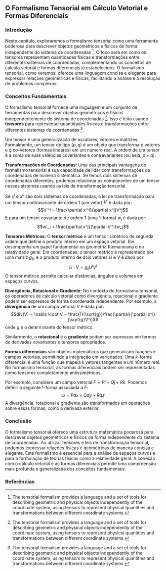 ## O Formalismo Tensorial em Cálculo Vetorial e Formas Diferenciais

### Introdução
Neste capítulo, exploraremos o formalismo tensorial como uma ferramenta poderosa para descrever objetos geométricos e físicos de forma independente do sistema de coordenadas [^1]. O foco será em como os tensores representam quantidades físicas e transformações entre diferentes sistemas de coordenadas, complementando os conceitos de cálculo vetorial e formas diferenciais já estabelecidos. O formalismo tensorial, como veremos, oferece uma linguagem concisa e elegante para expressar relações geométricas e físicas, facilitando a análise e a resolução de problemas complexos.

### Conceitos Fundamentais
O formalismo tensorial fornece uma linguagem e um conjunto de ferramentas para descrever objetos geométricos e físicos independentemente do sistema de coordenadas [^1]. Isso é feito usando **tensores** para representar quantidades físicas e transformações entre diferentes sistemas de coordenadas [^1].

Um tensor é uma generalização de escalares, vetores e matrizes. Formalmente, um tensor de tipo $(p, q)$ é um objeto que transforma $p$ vetores e $q$ co-vetores (formas lineares) em um número real. A ordem de um tensor é a soma de suas valências covariantes e contravariantes (ou seja, $p+q$).

**Transformações de Coordenadas:**
Uma das principais vantagens do formalismo tensorial é sua capacidade de lidar com transformações de coordenadas de maneira sistemática. Se temos dois sistemas de coordenadas diferentes, podemos relacionar as componentes de um tensor nesses sistemas usando as leis de transformação tensorial.

Se $x^i$ e $x'^i$ são dois sistemas de coordenadas, a lei de transformação para um tensor contravariante de ordem 1 (um vetor) $V^i$ é dada por:
$$V'^i = \frac{\partial x'^i}{\partial x^j}V^j$$
E para um tensor covariante de ordem 1 (uma 1-forma) $w_i$ é dada por:
$$w'_i = \frac{\partial x^j}{\partial x'^i}w_j$$

**Tensores Métricos:**
O **tensor métrico** é um tensor simétrico de segunda ordem que define o produto interno em um espaço vetorial. Ele desempenha um papel fundamental na geometria Riemanniana e na relatividade geral. Em coordenadas, o tensor métrico é representado por uma matriz $g_{ij}$, e o produto interno de dois vetores $U$ e $V$ é dado por:
$$U \cdot V = g_{ij}U^iV^j$$
O tensor métrico permite calcular distâncias, ângulos e volumes em espaços curvos.

**Divergência, Rotacional e Gradiente:**
No contexto do formalismo tensorial, os operadores de cálculo vetorial como divergência, rotacional e gradiente podem ser expressos de forma coordenada independente. Por exemplo, a **divergência** de um campo vetorial $V$ é dada por:
$$div(V) = \nabla \cdot V = \frac{1}{\sqrt{g}}\frac{\partial}{\partial x^i}(\sqrt{g}V^i)$$
onde $g$ é o determinante do tensor métrico.

Similarmente, o **rotacional** e o **gradiente** podem ser expressos em termos de derivadas covariantes e tensores apropriados.

**Formas diferenciais** são objetos matemáticos que generalizam funções e campos vetoriais, permitindo a integração em variedades. Uma $k$-forma diferencial é uma função que mapeia $k$ vetores tangentes a um número real. No formalismo tensorial, as formas diferenciais podem ser representadas como tensores completamente antissimétricos.

Por exemplo, considere um campo vetorial $F = P\hat{i} + Q\hat{j} + R\hat{k}$. Podemos definir a seguinte 1-forma associada a $F$:
$$ \omega = P dx + Q dy + R dz$$
A divergência, rotacional e gradiente são transformados em operações sobre essas formas, como a derivada exterior.

### Conclusão
O formalismo tensorial oferece uma estrutura matemática poderosa para descrever objetos geométricos e físicos de forma independente do sistema de coordenadas. Ao utilizar tensores e leis de transformação tensorial, podemos expressar relações físicas e geométricas de maneira concisa e elegante. Este formalismo é essencial para a análise de espaços curvos e para a formulação de teorias físicas como a relatividade geral. A conexão com o cálculo vetorial e as formas diferenciais permite uma compreensão mais profunda e generalizada dos conceitos fundamentais.

### Referências
[^1]: The tensorial formalism provides a language and a set of tools for describing geometric and physical objects independently of the coordinate system, using tensors to represent physical quantities and transformations between different coordinate systems.

<!-- END -->